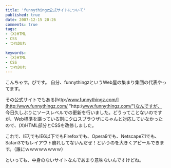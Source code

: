```yaml
---
title: 'funnythingz公式サイトについて'
published: true
date: 2007-12-15 20:26
comments: true
tags:
- (X)HTML
- CSS
- つれDUれ

keywords:
- (X)HTML
- CSS
- つれDUれ
---
```

こんちゃす。ぴです。
自分、funnythingzというWeb屋の集まり集団の代表やってます。

その公式サイトでもある[http:/www.funnythingz.com/](http:/www.funnythingz.com/ "http:/www.funnythingz.com/")なんですが、 今日久しぶりにソースレベルでの更新を行いました。どうってことないのですが、Web標準を謳っている割にクロスブラウザにちゃんと対応していなかったので、(X)HTML部分とCSSを改修しました。

これで、IE7,でもIE6以下でもFirefoxでも、Opera9でも、Netscape7.1でも、Safari3でもレイアウト崩れしてないんだぜ！というのを大きくアピールできます。（誰にｗｗｗｗｗｗｗｗ）

といっても、中身のないサイトなんであまり意味ないんですけどね。
